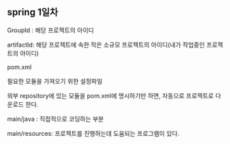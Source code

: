 ## spring 1일차



GroupId : 해당 프로젝트의 아이디

artifactId: 해당 프로젝트에 속한 작은 소규모 프로젝트의 아이디(내가 작업중인 프로젝트의 아이디)



pom.xml

필요한 모듈을 가져오기 위한 설정파일

외부 repository에 있는 모듈을 pom.xml에 명시하기만 하면, 자동으로 프로젝트로 다운로드 한다.



main/java : 직접적으로 코딩하는 부분

main/resources: 프로젝트를 진행하는데 도움되는 프로그램이 있다.





